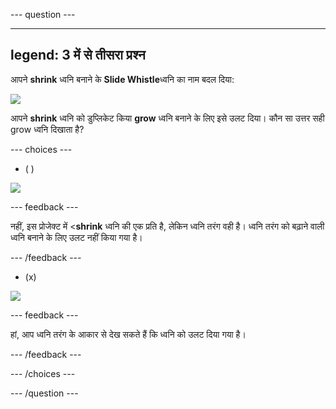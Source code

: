--- question ---

---
legend: 3 में से तीसरा प्रश्न
---

आपने **shrink** ध्वनि बनाने के **Slide Whistle**ध्वनि का नाम बदल दिया:

![](images/just-shrink.png)

आपने **shrink** ध्वनि को डुप्लिकेट किया **grow** ध्वनि बनाने के लिए इसे उलट दिया। कौन सा उत्तर सही grow ध्वनि दिखाता है?


--- choices ---

- ( )

![](images/grow-shrink-same.png)

 --- feedback ---

 नहीं, इस प्रोजेक्ट में <**shrink** ध्वनि की एक प्रति है, लेकिन ध्वनि तरंग वही है। ध्वनि तरंग को बढ़ाने वाली ध्वनि बनाने के लिए उलट नहीं किया गया है।

 --- /feedback ---

- (x)

![](images/grow-shrink-reversed.png)

 --- feedback ---

 हां, आप ध्वनि तरंग के आकार से देख सकते हैं कि ध्वनि को उलट दिया गया है।

 --- /feedback ---

--- /choices ---

--- /question ---

